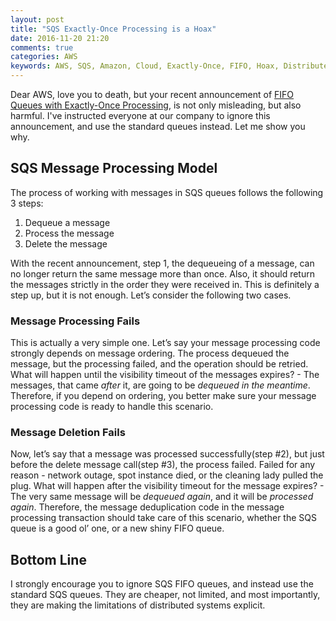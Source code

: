 ```yaml
---
layout: post
title: "SQS Exactly-Once Processing is a Hoax"
date: 2016-11-20 21:20
comments: true
categories: AWS
keywords: AWS, SQS, Amazon, Cloud, Exactly-Once, FIFO, Hoax, Distributed Systems, Software Architecture
---
```

 
Dear AWS, love you to death, but your recent announcement of [FIFO Queues with Exactly-Once Processing](https://aws.amazon.com/about-aws/whats-new/2016/11/amazon-sqs-introduces-fifo-queues-with-exactly-once-processing-and-lower-prices-for-standard-queues/), is not only misleading, but also harmful. I've instructed everyone at our company to ignore this announcement, and use the standard queues instead. Let me show you why.

## SQS Message Processing Model
The process of working with messages in SQS queues follows the following 3 steps:

1. Dequeue a message
2. Process the message
3. Delete the message

With the recent announcement, step 1, the dequeueing of a message, can no longer return the same message more than once. Also, it should return the messages strictly in the order they were received in. This is definitely a step up, but it is not enough. Let’s consider the following two cases.

<!-- more -->

### Message Processing Fails
This is actually a very simple one. Let’s say your message processing code strongly depends on message ordering. The process dequeued the message, but the processing failed, and the operation should be retried. What will happen until the visibility timeout of the messages expires? - The messages, that came *after* it, are going to be *dequeued in the meantime*. Therefore, if you depend on ordering, you better make sure your message processing code is ready to handle this scenario.

### Message Deletion Fails
Now, let’s say that a message was processed successfully(step #2), but just before the delete message call(step #3), the process failed. Failed for any reason - network outage, spot instance died, or the cleaning lady pulled the plug. What will happen after the visibility timeout for the message expires? - The very same message will be *dequeued again*, and it will be *processed again*. Therefore, the message deduplication code in the message processing transaction should take care of this scenario, whether the SQS queue is a good ol’ one, or a new shiny FIFO queue.

## Bottom Line
I strongly encourage you to ignore SQS FIFO queues, and instead use the standard SQS queues. They are cheaper, not limited, and most importantly, they are making the limitations of distributed systems explicit.